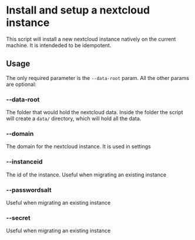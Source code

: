 # Install and setup a nextcloud instance

This script will install a new nextcloud instance natively on  the current machine. It is intendeded to be idempotent.

## Usage

The only required parameter is the `--data-root` param. All the other params are optional:

### --data-root

The folder that would hold the nextcloud data. Inside the folder the script will create a `data/` directory, which will hold all the data.

### --domain

The domain for the nextcloud instance. It is used in settings

### --instanceid

The id of the instance. Useful when migrating an existing instance

### --passwordsalt

Useful when migrating an existing instance

### --secret

Useful when migrating an existing instance
